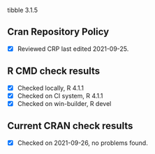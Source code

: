tibble 3.1.5

## Cran Repository Policy

- [x] Reviewed CRP last edited 2021-09-25.

## R CMD check results

- [x] Checked locally, R 4.1.1
- [x] Checked on CI system, R 4.1.1
- [x] Checked on win-builder, R devel

## Current CRAN check results

- [x] Checked on 2021-09-26, no problems found.
